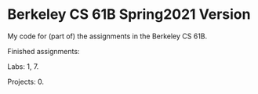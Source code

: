 # Berkeley CS 61B Spring2021 Version

 My code for (part of) the assignments in the Berkeley CS 61B.

 Finished assignments:

 Labs: 1, 7.

 Projects: 0.
